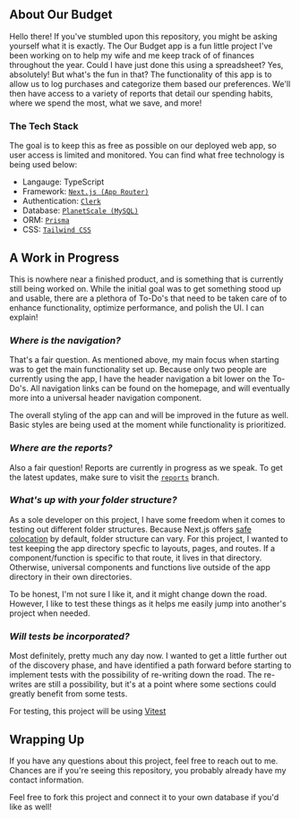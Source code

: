 ## About Our Budget
Hello there! If you've stumbled upon this repository, you might be asking yourself what it is exactly. The Our Budget app is a fun little project I've been working on to help my wife and me keep track of of finances throughout the year. Could I have just done this using a spreadsheet? Yes, absolutely! But what's the fun in that? The functionality of this app is to allow us to log purchases and categorize them based our preferences. We'll then have access to a variety of reports that detail our spending habits, where we spend the most, what we save, and more!

### The Tech Stack
The goal is to keep this as free as possible on our deployed web app, so user access is limited and monitored. You can find what free technology is being used below:
- Langauge: TypeScript
- Framework: [`Next.js (App Router)`](https://nextjs.org/docs)
- Authentication: [`Clerk`](https://clerk.com/)
- Database: [`PlanetScale (MySQL)`](https://planetscale.com/)
- ORM: [`Prisma`](https://www.prisma.io/docs/getting-started/setup-prisma/add-to-existing-project/relational-databases/connect-your-database-typescript-planetscale)
- CSS: [`Tailwind CSS`](https://tailwindcss.com/docs/installation)

## A Work in Progress
This is nowhere near a finished product, and is something that is currently still being worked on. While the initial goal was to get something stood up and usable, there are a plethora of To-Do's that need to be taken care of to enhance functionality, optimize performance, and polish the UI. I can explain!

### *Where is the navigation?*
That's a fair question. As mentioned above, my main focus when starting was to get the main functionality set up. Because only two people are currently using the app, I have the header navigation a bit lower on the To-Do's. All navigation links can be found on the homepage, and will eventually more into a universal header navigation component. 

The overall styling of the app can and will be improved in the future as well. Basic styles are being used at the moment while functionality is prioritized.

### *Where are the reports?*
Also a fair question! Reports are currently in progress as we speak. To get the latest updates, make sure to visit the [`reports`](https://github.com/seandaviem/our-budget/tree/reports) branch.

### *What's up with your folder structure?*
As a sole developer on this project, I have some freedom when it comes to testing out different folder structures. Because Next.js offers [safe colocation](https://nextjs.org/docs/app/building-your-application/routing/colocation#safe-colocation-by-default) by default, folder structure can vary. For this project, I wanted to test keeping the app directory specfic to layouts, pages, and routes. If a component/function is specific to that route, it lives in that directory. Otherwise, universal components and functions live outside of the app directory in their own directories. 

To be honest, I'm not sure I like it, and it might change down the road. However, I like to test these things as it helps me easily jump into another's project when needed.

### *Will tests be incorporated?*
Most definitely, pretty much any day now. I wanted to get a little further out of the discovery phase, and have identified a path forward before starting to implement tests with the possibility of re-writing down the road. The re-writes are still a possibility, but it's at a point where some sections could greatly benefit from some tests. 

For testing, this project will be using [Vitest](https://vitest.dev/)

## Wrapping Up
If you have any questions about this project, feel free to reach out to me. Chances are if you're seeing this repository, you probably already have my contact information.

Feel free to fork this project and connect it to your own database if you'd like as well!
